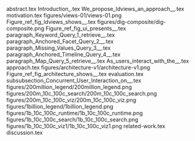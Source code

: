 abstract.tex
Introduction_.tex
We_propose_ldviews_an_approach__.tex
motivation.tex
figures/views-01/views-01.png
Figure_ref_fig_ldviews_shows__.tex
figures/dig-composite/dig-composite.png
Figure_ref_fig_ui_presents__.tex
paragraph_Keyword_Query_1_retrieve__.tex
paragraph_Anchored_Facet_Query_2__.tex
paragraph_Missing_Values_Query_3__.tex
paragraph_Anchored_Timeline_Query_4__.tex
paragraph_Map_Query_5_retrieve__.tex
As_users_interact_with_the__.tex
approach.tex
figures/architecture-v1/architecture-v1.png
Figure_ref_fig_architecture_shows__.tex
evaluation.tex
subsubsection_Concurrent_User_Interaction_on__.tex
figures/200million_legend/200million_legend.png
figures/200m_10c_100c_search/200m_10c_100c_search.png
figures/200m_10c_100c_viz/200m_10c_100c_viz.png
figures/1billion_legend/1billion_legend.png
figures/1b_10c_100c_runtime/1b_10c_100c_runtime.png
figures/1b_10c_100c_search/1b_10c_100c_search.png
figures/1b_10c_100c_viz1/1b_10c_100c_viz1.png
related-work.tex
discussion.tex